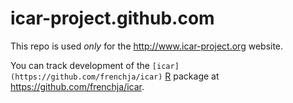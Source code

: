 icar-project.github.com
=======================

This repo is used *only* for the http://www.icar-project.org website.

You can track development of the `[icar](https://github.com/frenchja/icar)` [R](http://www.r-project.org/) package at https://github.com/frenchja/icar.

